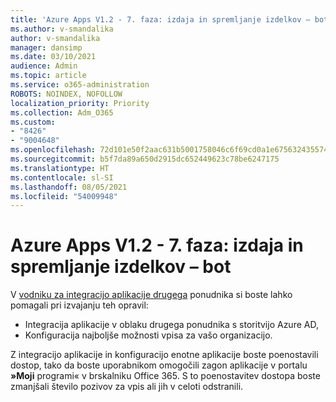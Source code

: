 ```yaml
---
title: 'Azure Apps V1.2 - 7. faza: izdaja in spremljanje izdelkov – bot'
ms.author: v-smandalika
author: v-smandalika
manager: dansimp
ms.date: 03/10/2021
audience: Admin
ms.topic: article
ms.service: o365-administration
ROBOTS: NOINDEX, NOFOLLOW
localization_priority: Priority
ms.collection: Adm_O365
ms.custom:
- "8426"
- "9004648"
ms.openlocfilehash: 72d101e50f2aac631b5001758046c6f69cd0a1e675632435574a32530a4b3095
ms.sourcegitcommit: b5f7da89a650d2915dc652449623c78be6247175
ms.translationtype: HT
ms.contentlocale: sl-SI
ms.lasthandoff: 08/05/2021
ms.locfileid: "54009948"
---
```

# <a name="azure-apps-v12---phase-7-prod-release-and-followup---bot"></a>Azure Apps V1.2 - 7. faza: izdaja in spremljanje izdelkov – bot

V [vodniku za integracijo aplikacije drugega](https://admin.microsoft.com/AdminPortal/Home) ponudnika si boste lahko pomagali pri izvajanju teh opravil: 
- Integracija aplikacije v oblaku drugega ponudnika s storitvijo Azure AD, 
- Konfiguracija najboljše možnosti vpisa za vašo organizacijo.

Z integracijo aplikacije in konfiguracijo enotne aplikacije boste poenostavili dostop, tako da boste uporabnikom omogočili zagon aplikacije v portalu **»Moji** programi« v brskalniku Office 365. S to poenostavitev dostopa boste zmanjšali število pozivov za vpis ali jih v celoti odstranili.
